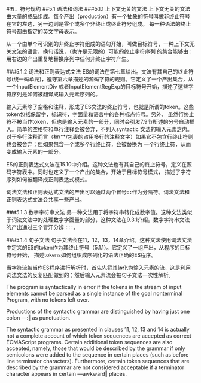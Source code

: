 #五、符号规约
##5.1 语法和词法
###5.1.1 上下文无关的文法
上下文无关的文法由大量的成品组成。每个产出（production）有一个抽象的符号叫做非终止符号在它的左边，另一边则是零个或多个非终止或终止符号组成。
每一种语法的终止符号都由指定的英文字母表示。

从一个由单个可识别的非终止字符组成的语句开始，叫做目标符号，一种上下文无关文法的语言，换句话说，（也许是无限的）可能的终止字符序列
的集合能够由：用右边的产出重复地替换序列中任何非终止字符产生。

###5.1.2 词法和正则表达式文法
ES的词法在第七章给出。文法有其自己的终止符号(统一码单元)，遵守第六章描述的源码字符的规则。它定义了一个产出集合，从一个InputElementDiv
或者InputElementRegExp的目标符号开始，描述了这些字符序列是如何被翻译成输入元素序列的。

输入元素除了空格和注释，形成了ES文法的终止符号，也就是所谓的token。这些token包括保留字，标识符，字面量和语言中的各种标点符号。另外，
虽然行终止符不被当作token，但也是输入元素的一部分，同时会引发7.9节所述的分号自动插入。简单的空格符和单行注释会被舍弃，不列入syntactic
文法的输入元素之内。对于多行注释而言（被/**/包裹的占用多行的注释文字）如果它不包含行终止符则也会被舍弃；但如果包含一个或多个行终止符，会被替换为
一个行终止符，从而变成输入元素的一部分。

ES的正则表达式文法在15.10中介绍。这种文法也有其自己的终止符号，定义在源码字符表中。同时也定义了一个产出的集合，开始于目标符号模式，
描述了字符序列如何被翻译成正则表达式模式。

词法文法和正则表达式文法的产出可以通过两个冒号`::`作为分隔符。词法文法和正则表达式文法会共享一些产出。

###5.1.3 数字字符串文法
另一种文法用于将字符串转化成数字值。这种文法类似于词法文法中的处理数字字面量的部分，这种文法在9.3.1介绍。数字字符串文法的产出通过三个冒汗分辨
`:::`。

###5.1.4 句子文法
句子文法会在11，12，13，14章介绍。这种文法使用词法文法中定义的ES的token作为其终止符号（5.1.1）。它定义了一组产出，从程序的目标符号开始，
描述tokens如何组织成序列化的语法正确的ES程序。

当字符流被当作ES程序进行解析时，首先先将其转化为输入元素的流，这是利用词法文法的反复匹配做到的；然后输入元素流会被句子文法一次性解析。

The program is syntactically in error if the tokens in the stream of input elements
cannot be parsed as a single instance of the goal nonterminal Program, with no tokens left over.

Productions of the syntactic grammar are distinguished by having just one colon ―:‖ as punctuation.

The syntactic grammar as presented in clauses 11, 12, 13 and 14 is actually not a complete account of which token
sequences are accepted as correct ECMAScript programs. Certain additional token sequences are also accepted, namely,
those that would be described by the grammar if only semicolons were added to the sequence in certain places (such as
before line terminator characters). Furthermore, certain token sequences that are described by the grammar are not
considered acceptable if a terminator character appears in certain ―awkward‖ places.